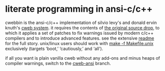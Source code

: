 # literate programming in ansi-c/c++

cwebbin is the ansi-c/c++ implementation of silvio levy's and donald ervin
knuth's [cweb system](http://www-cs-faculty.stanford.edu/~uno/cweb.html). it
requires the contents of [the original source
drop](https://www.ctan.org/tex-archive/web/c_cpp/cweb/cweb-3.64ad.tar.gz), to which it
applies a set of patches to fix warnings issued by modern c/c++ compilers and
to introduce advanced features. see the extensive [readme](README.22p) for the
full story. unix/linux  users should work with [make -f
Makefile.unix](Makefile.unix) exclusively (targets ‘boot,’ ‘cautiously,’ and
‘all’).

if all you want is plain vanilla cweb without any add-ons and minus heaps of
compiler warnings, switch to the
[cweb-ansi](https://github.com/ascherer/cwebbin/tree/cweb-ansi) branch.
